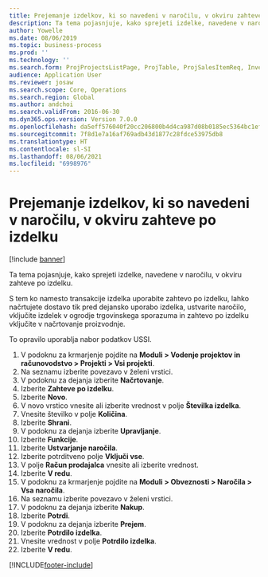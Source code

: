 ```yaml
---
title: Prejemanje izdelkov, ki so navedeni v naročilu, v okviru zahteve po izdelku
description: Ta tema pojasnjuje, kako sprejeti izdelke, navedene v naročilu, v okviru zahteve po izdelku.
author: Yowelle
ms.date: 08/06/2019
ms.topic: business-process
ms.prod: ''
ms.technology: ''
ms.search.form: ProjProjectsListPage, ProjTable, ProjSalesItemReq, InventItemIdLookupSimple, PurchCreateFromSalesOrder, VendAccountItemLookup, PurchTable, PurchEditLines
audience: Application User
ms.reviewer: josaw
ms.search.scope: Core, Operations
ms.search.region: Global
ms.author: andchoi
ms.search.validFrom: 2016-06-30
ms.dyn365.ops.version: Version 7.0.0
ms.openlocfilehash: da5eff576040f20cc206800b4d4ca987d08b0185ec5364bc1efc940f85d36371
ms.sourcegitcommit: 7f8d1e7a16af769adb43d1877c28fdce53975db8
ms.translationtype: HT
ms.contentlocale: sl-SI
ms.lasthandoff: 08/06/2021
ms.locfileid: "6998976"
---
```

# <a name="receive-items-on-purchase-order-from-item-requirement"></a>Prejemanje izdelkov, ki so navedeni v naročilu, v okviru zahteve po izdelku

[!include [banner](../../includes/banner.md)]

Ta tema pojasnjuje, kako sprejeti izdelke, navedene v naročilu, v okviru zahteve po izdelku.

S tem ko namesto transakcije izdelka uporabite zahtevo po izdelku, lahko načrtujete dostavo tik pred dejansko uporabo izdelka, ustvarite naročilo, vključite izdelek v ogrodje trgovinskega sporazuma in zahtevo po izdelku vključite v načrtovanje proizvodnje. 

To opravilo uporablja nabor podatkov USSI.

1. V podoknu za krmarjenje pojdite na **Moduli > Vodenje projektov in računovodstvo > Projekti > Vsi projekti**.
2. Na seznamu izberite povezavo v želeni vrstici.
3. V podoknu za dejanja izberite **Načrtovanje**.
4. Izberite **Zahteve po izdelku**.
5. Izberite **Novo**.
6. V novo vrstico vnesite ali izberite vrednost v polje **Številka izdelka**.
7. Vnesite številko v polje **Količina**.
8. Izberite **Shrani**.
9. V podoknu za dejanja izberite **Upravljanje**.
10. Izberite **Funkcije**.
11. Izberite **Ustvarjanje naročila**.
12. Izberite potrditveno polje **Vključi vse**.
13. V polje **Račun prodajalca** vnesite ali izberite vrednost.
14. Izberite **V redu**.
15. V podoknu za krmarjenje pojdite na **Moduli > Obveznosti > Naročila > Vsa naročila**.
16. Na seznamu izberite povezavo v želeni vrstici.
17. V podoknu za dejanja izberite **Nakup**.
18. Izberite **Potrdi**.
19. V podoknu za dejanja izberite **Prejem**.
20. Izberite **Potrdilo izdelka**.
21. Vnesite vrednost v polje **Potrdilo izdelka**.
22. Izberite **V redu**.



[!INCLUDE[footer-include](../../includes/footer-banner.md)]